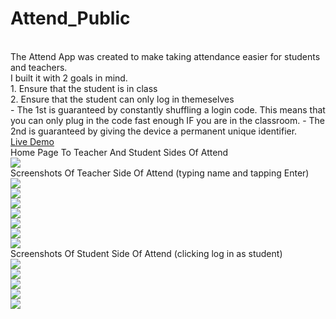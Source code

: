# Attend_Public
<br>
The Attend App was created to make taking attendance easier for students and teachers.
<br>
I built it with 2 goals in mind.
<br>
1. Ensure that the student is in class
<br>
2. Ensure that the student can only log in themeselves
<br>
- The 1st is guaranteed by constantly shuffling a login code. This means that you can only plug in the code fast enough IF you are in the classroom.
- The 2nd is guaranteed by giving the device a permanent unique identifier.
<br>
<a href="http://quick-attend.herokuapp.com">Live Demo</a>
<br>
Home Page To Teacher And Student Sides Of Attend
<br>
<img src="https://drive.google.com/uc?export=download&id=1PHBd5Hu2DvzfDagg08PrnOqiR8_VryFX"/>
<br>
Screenshots Of Teacher Side Of Attend (typing name and tapping Enter)
<br>
<img src="https://drive.google.com/uc?export=download&id=1BepvungF6tmx1B9UjWdzIGjNRKMbQTv7"/>
<br>
<img src="https://drive.google.com/uc?export=download&id=1bTOzEUuco84GY3Mad0tjuY_oGcikoIJm"/>
<br>
<img src="https://drive.google.com/uc?export=download&id=1TTAk2XFR7hnD7CtJQLRetqLt_Zi_fSxJ"/>
<br>
<img src="https://drive.google.com/uc?export=download&id=1Dw0_YbruuEzpt25xDznxNjpe7TKMcBqC"/>
<br>
<img src="https://drive.google.com/uc?export=download&id=1FG-XNeqSg_XpE55-5ICeUevohkH3BnrT"/>
<br>
<img src="https://drive.google.com/uc?export=download&id=1GHKEgHE5bdj-OGrVrf3E0bWsyc0WfBDb"/>
<br>
<img src="https://drive.google.com/uc?export=download&id=1eSf9vyhpxl2CWH7Tc2sOty9RcHzadfnQ"/>
<br>
Screenshots Of Student Side Of Attend (clicking log in as student)
<br>
<img src="https://drive.google.com/uc?export=download&id=1WBVpcISTjQ9MCFfvHvMkcS0verMOBXai"/>
<br>
<img src="https://drive.google.com/uc?export=download&id=1BHTaGfmWP4Xby-EtWG2l6yTLB4ZHDd_G"/>
<br>
<img src="https://drive.google.com/uc?export=download&id=1Eh8SktAUMEt3Hxb-v1Ee7NT6MZWM5sNx"/>
<br>
<img src="https://drive.google.com/uc?export=download&id=1AyIFw2DliyCW5VyHXnxN4C0uvPyMT3fk"/>
<br>
<img src="https://drive.google.com/uc?export=download&id=1KsVt_Ly5ST634LrBqWs3zlShF00f5cwT"/>
 
